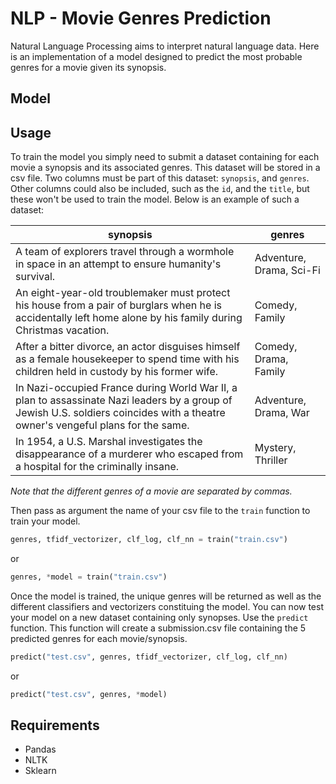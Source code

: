 # NLP - Movie Genres Prediction
Natural Language Processing aims to interpret natural language data. Here is an implementation of a model designed to predict the most probable genres for a movie given its synopsis.

## Model

## Usage
To train the model you simply need to submit a dataset containing for each movie a synopsis and its associated genres. This dataset will be stored in a csv file. Two columns must be part of this dataset: `synopsis`, and `genres`. Other columns could also be included, such as the `id`, and the `title`, but these won't be used to train the model. Below is an example of such a dataset:

| synopsis | genres |
| --- | --- |
| A team of explorers travel through a wormhole in space in an attempt to ensure humanity's survival. | Adventure, Drama, Sci-Fi |
| An eight-year-old troublemaker must protect his house from a pair of burglars when he is accidentally left home alone by his family during Christmas vacation. | Comedy, Family |
| After a bitter divorce, an actor disguises himself as a female housekeeper to spend time with his children held in custody by his former wife. | Comedy, Drama, Family |
| In Nazi-occupied France during World War II, a plan to assassinate Nazi leaders by a group of Jewish U.S. soldiers coincides with a theatre owner's vengeful plans for the same. | Adventure, Drama, War |
| In 1954, a U.S. Marshal investigates the disappearance of a murderer who escaped from a hospital for the criminally insane. | Mystery, Thriller |

_Note that the different genres of a movie are separated by commas._

Then pass as argument the name of your csv file to the `train` function to train your model.
```python
genres, tfidf_vectorizer, clf_log, clf_nn = train("train.csv")
```
or
```python
genres, *model = train("train.csv")
```

Once the model is trained, the unique genres will be returned as well as the different classifiers and vectorizers constituing the model.
You can now test your model on a new dataset containing only synopses. Use the `predict` function. This function will create a submission.csv file containing the 5 predicted genres for each movie/synopsis.
```python
predict("test.csv", genres, tfidf_vectorizer, clf_log, clf_nn)
```
or
```python
predict("test.csv", genres, *model)
```

## Requirements
- Pandas
- NLTK
- Sklearn
